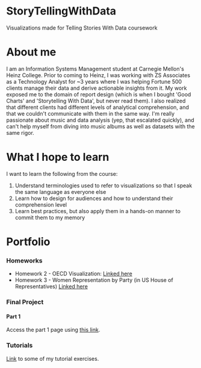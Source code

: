 # StoryTellingWithData
Visualizations made for Telling Stories With Data coursework

# About me
I am an Information Systems Management student at Carnegie Mellon's Heinz College. Prior to coming to Heinz, I was working with ZS Associates as a Technology Analyst for ~3 years where I was helping Fortune 500 clients manage their data and derive actionable insights from it. My work exposed me to the domain of report design (which is when I bought 'Good Charts' and 'Storytelling With Data', but never read them). I also realized that different clients had different levels of analytical comprehension, and that we couldn't communicate with them in the same way. I'm really passionate about music and data analysis (yep, that escalated quickly), and can't help myself from diving into music albums as well as datasets with the same rigor. 

# What I hope to learn
I want to learn the following from the course:
1. Understand terminologies used to refer to visualizations so that I speak the same language as everyone else
2. Learn how to design for audiences and how to understand their comprehension level
3. Learn best practices, but also apply them in a hands-on manner to commit them to my memory

# Portfolio

### Homeworks
* Homework 2 - OECD Visualization: [Linked here](./Homework2.md)
* Homework 3 - Women Representation by Party (in US House of Representatives) [Linked here](./Homework3.md)

### Final Project
#### Part 1 
Access the part 1 page using [this link](./FinalProjectPart1.md).

### Tutorials
[Link](./Tutorials.md) to some of my tutorial exercises.
